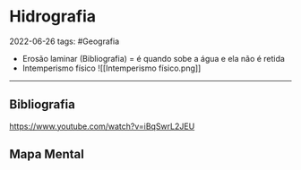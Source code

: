 # Hidrografia
2022-06-26
tags: #Geografia 

* Erosão laminar (Bibliografia) = é quando sobe a água e ela não é retida
* Intemperismo físico
  ![[Intemperismo físico.png]]

-----------------------------------------------
## Bibliografia

https://www.youtube.com/watch?v=iBqSwrL2JEU

## Mapa Mental